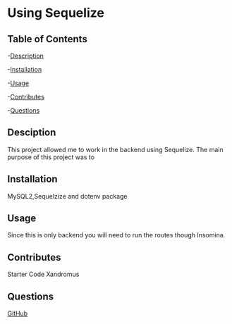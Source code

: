  # Using Sequelize  
 ## Table of Contents
 
  -[Description](#Description)
 
  -[Installation](#Installation)
 
  -[Usage](#Usage)

  -[Contributes](#Contributes)

  -[Questions](#Questions)


  ## Desciption
 This project allowed me to work in the backend using Sequelize. The main purpose of this project was to

 
  ## Installation 
 MySQL2,Sequelzize and dotenv package

  ## Usage 
 Since this is only backend you will need to run the routes though      Insomina.
 
  ## Contributes
 Starter Code Xandromus

  ## Questions 
 
  [GitHub](StamperM)

